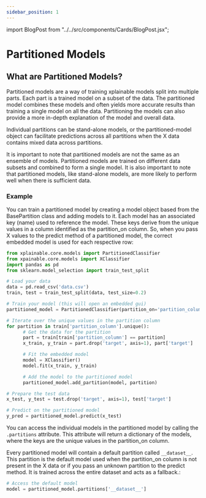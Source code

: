 ```yaml
---
sidebar_position: 1
---
```


import BlogPost from "../../src/components/Cards/BlogPost.jsx";

# Partitioned Models

## What are Partitioned Models?

Partitioned models are a way of training xplainable models split into multiple 
parts. Each part is a trained model on a subset of the data. The partitioned model 
combines these models and often yields more accurate results than training a single 
model on all the data. Partitioning the models can also provide a more in-depth 
explanation of the model and overall data.

Individual partitions can be stand-alone models, or the partitioned-model object 
can facilitate predictions across all partitions when the X data contains mixed 
data across partitions.

It is important to note that partitioned models are not the same as an ensemble 
of models. Partitioned models are trained on different data subsets and combined 
to form a single model. It is also important to note that partitioned models, 
like stand-alone models, are more likely to perform well when there is sufficient 
data.

### Example 

You can train a partitioned model by creating a model object based from the 
BasePartition class and adding models to it. Each model has an associated key 
(name) used to reference the model. These keys derive from the unique values in 
a column identified as the partition_on column. So, when you pass X values to 
the predict method of a partitioned model, the correct embedded model is used 
for each respective row:


```python
from xplainable.core.models import PartitionedClassifier
from xpainable.core.models import XClassifier
import pandas as pd
from sklearn.model_selection import train_test_split

# Load your data
data = pd.read_csv('data.csv')
train, test = train_test_split(data, test_size=0.2)

# Train your model (this will open an embedded gui)
partitioned_model = PartitionedClassifier(partition_on='partition_column')

# Iterate over the unique values in the partition column
for partition in train['partition_column'].unique():
      # Get the data for the partition
      part = train[train['partition_column'] == partition]
      x_train, y_train = part.drop('target', axis=1), part['target']

      # Fit the embedded model
      model = XClassifier()
      model.fit(x_train, y_train)

      # Add the model to the partitioned model
      partitioned_model.add_partition(model, partition)

# Prepare the test data
x_test, y_test = test.drop('target', axis=1), test['target']

# Predict on the partitioned model
y_pred = partitioned_model.predict(x_test)

```

You can access the individual models in the partitioned model by calling the 
`.partitions` attribute. This attribute will return a dictionary of the models, 
where the keys are the unique values in the partition_on column.

Every partitioned model will contain a default partition called `__dataset__`. 
This partition is the default model used when the partition_on column is not 
present in the X data or if you pass an unknown partition to the predict method. 
It is trained across the entire dataset and acts as a fallback.:

```python
# Access the default model
model = partitioned_model.partitions['__dataset__']
```